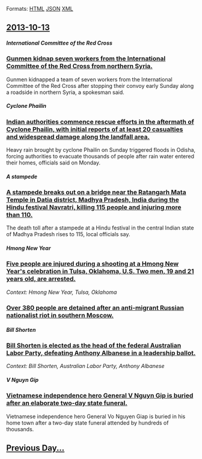 
Formats: [HTML](2013/10/13/index.html)  [JSON](2013/10/13/index.json)  [XML](2013/10/13/index.xml)  

## [2013-10-13](/news/2013/10/13/index.md)

##### International Committee of the Red Cross
### [Gunmen kidnap seven workers from the International Committee of the Red Cross from northern Syria. ](/news/2013/10/13/gunmen-kidnap-seven-workers-from-the-international-committee-of-the-red-cross-from-northern-syria.md)
Gunmen kidnapped a team of seven workers from the International Committee of the Red Cross after stopping their convoy early Sunday along a roadside in northern Syria, a spokesman said.

##### Cyclone Phailin
### [Indian authorities commence rescue efforts in the aftermath of Cyclone Phailin, with initial reports of at least 20 casualties and widespread damage along the landfall area. ](/news/2013/10/13/indian-authorities-commence-rescue-efforts-in-the-aftermath-of-cyclone-phailin-with-initial-reports-of-at-least-20-casualties-and-widesprea.md)
Heavy rain brought by cyclone Phailin on Sunday triggered floods in Odisha, forcing authorities to evacuate thousands of people after rain water entered their homes, officials said on Monday.

##### A stampede
### [A stampede breaks out on a bridge near the Ratangarh Mata Temple in Datia district, Madhya Pradesh, India during the Hindu festival Navratri, killing 115 people and injuring more than 110. ](/news/2013/10/13/a-stampede-breaks-out-on-a-bridge-near-the-ratangarh-mata-temple-in-datia-district-madhya-pradesh-india-during-the-hindu-festival-navratri.md)
The death toll after a stampede at a Hindu festival in the central Indian state of Madhya Pradesh rises to 115, local officials say.

##### Hmong New Year
### [Five people are injured during a shooting at a Hmong New Year's celebration in Tulsa, Oklahoma, U.S. Two men, 19 and 21 years old, are arrested. ](/news/2013/10/13/five-people-are-injured-during-a-shooting-at-a-hmong-new-year-s-celebration-in-tulsa-oklahoma-u-s-two-men-19-and-21-years-old-are-arres.md)
_Context: Hmong New Year, Tulsa, Oklahoma_

##### 
### [Over 380 people are detained after an anti-migrant Russian nationalist riot in southern Moscow. ](/news/2013/10/13/over-380-people-are-detained-after-an-anti-migrant-russian-nationalist-riot-in-southern-moscow.md)
##### Bill Shorten
### [Bill Shorten is elected as the head of the federal Australian Labor Party, defeating Anthony Albanese in a leadership ballot. ](/news/2013/10/13/bill-shorten-is-elected-as-the-head-of-the-federal-australian-labor-party-defeating-anthony-albanese-in-a-leadership-ballot.md)
_Context: Bill Shorten, Australian Labor Party, Anthony Albanese_

##### V Nguyn Gip
### [Vietnamese independence hero General V Nguyn Gip is buried after an elaborate two-day state funeral. ](/news/2013/10/13/vietnamese-independence-hero-general-vo-nguyen-giap-is-buried-after-an-elaborate-two-day-state-funeral.md)
Vietnamese independence hero General Vo Nguyen Giap is buried in his home town after a two-day state funeral attended by hundreds of thousands.

## [Previous Day...](/news/2013/10/12/index.md)

